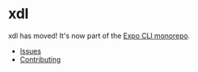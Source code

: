 # xdl

xdl has moved! It's now part of the [Expo CLI monorepo](https://github.com/expo/expo-cli).

- [Issues](https://github.com/expo/expo-cli/issues)
- [Contributing](https://github.com/expo/expo-cli/blob/master/CONTRIBUTING.md)
